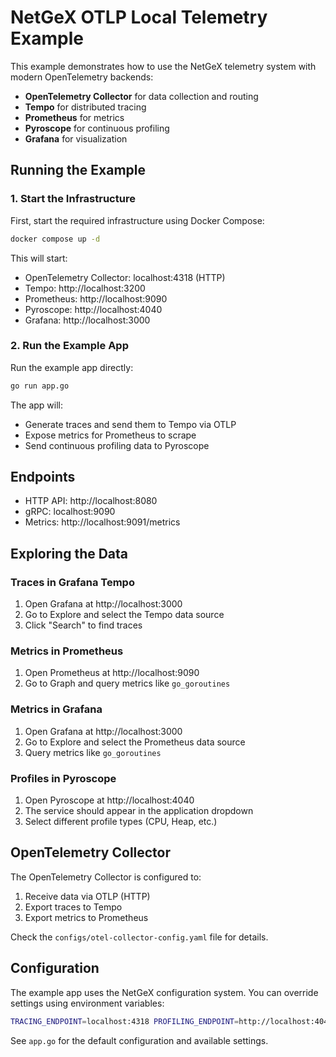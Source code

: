 # NetGeX OTLP Local Telemetry Example

This example demonstrates how to use the NetGeX telemetry system with modern OpenTelemetry backends:
- **OpenTelemetry Collector** for data collection and routing
- **Tempo** for distributed tracing
- **Prometheus** for metrics
- **Pyroscope** for continuous profiling
- **Grafana** for visualization

## Running the Example

### 1. Start the Infrastructure

First, start the required infrastructure using Docker Compose:

```bash
docker compose up -d
```

This will start:
- OpenTelemetry Collector: localhost:4318 (HTTP)
- Tempo: http://localhost:3200
- Prometheus: http://localhost:9090
- Pyroscope: http://localhost:4040
- Grafana: http://localhost:3000

### 2. Run the Example App

Run the example app directly:

```bash
go run app.go
```

The app will:
- Generate traces and send them to Tempo via OTLP
- Expose metrics for Prometheus to scrape
- Send continuous profiling data to Pyroscope

## Endpoints

- HTTP API: http://localhost:8080
- gRPC: localhost:9090
- Metrics: http://localhost:9091/metrics

## Exploring the Data

### Traces in Grafana Tempo
1. Open Grafana at http://localhost:3000
2. Go to Explore and select the Tempo data source
3. Click "Search" to find traces

### Metrics in Prometheus
1. Open Prometheus at http://localhost:9090
2. Go to Graph and query metrics like `go_goroutines`

### Metrics in Grafana
1. Open Grafana at http://localhost:3000
2. Go to Explore and select the Prometheus data source
3. Query metrics like `go_goroutines`

### Profiles in Pyroscope
1. Open Pyroscope at http://localhost:4040
2. The service should appear in the application dropdown 
3. Select different profile types (CPU, Heap, etc.)

## OpenTelemetry Collector

The OpenTelemetry Collector is configured to:
1. Receive data via OTLP (HTTP)
2. Export traces to Tempo
3. Export metrics to Prometheus

Check the `configs/otel-collector-config.yaml` file for details.

## Configuration

The example app uses the NetGeX configuration system. You can override settings using environment variables:

```bash
TRACING_ENDPOINT=localhost:4318 PROFILING_ENDPOINT=http://localhost:4040 go run app.go
```

See `app.go` for the default configuration and available settings. 